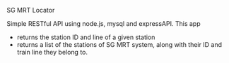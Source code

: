 SG MRT Locator


Simple RESTful API using node.js, mysql and expressAPI. This app


- returns the station ID and line of a given station
- returns a list of the stations of SG MRT system, along with their ID and train line they belong to.